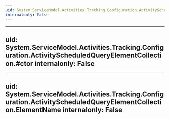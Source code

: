```yaml
---
uid: System.ServiceModel.Activities.Tracking.Configuration.ActivityScheduledQueryElementCollection
internalonly: False
---
```


---
uid: System.ServiceModel.Activities.Tracking.Configuration.ActivityScheduledQueryElementCollection.#ctor
internalonly: False
---

---
uid: System.ServiceModel.Activities.Tracking.Configuration.ActivityScheduledQueryElementCollection.ElementName
internalonly: False
---
